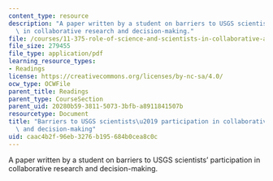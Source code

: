 ```yaml
---
content_type: resource
description: "A paper written by a student on barriers to USGS scientists\u2019 participation\
  \ in collaborative research and decision-making."
file: /courses/11-375-role-of-science-and-scientists-in-collaborative-approaches-to-environmental-policymaking-spring-2006/caac4b2f96eb3276b195684b0cea8c0c_campbell.pdf
file_size: 279455
file_type: application/pdf
learning_resource_types:
- Readings
license: https://creativecommons.org/licenses/by-nc-sa/4.0/
ocw_type: OCWFile
parent_title: Readings
parent_type: CourseSection
parent_uid: 20280b59-3811-5073-3bfb-a8911841507b
resourcetype: Document
title: "Barriers to USGS scientists\u2019 participation in collaborative research\
  \ and decision-making"
uid: caac4b2f-96eb-3276-b195-684b0cea8c0c
---
```

A paper written by a student on barriers to USGS scientists’ participation in collaborative research and decision-making.